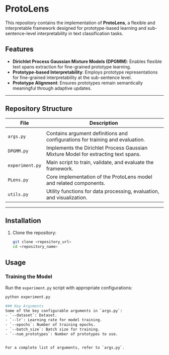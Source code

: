 # ProtoLens


This repository contains the implementation of **ProtoLens**, a flexible and interpretable framework designed for prototype-based learning and sub-sentence-level interpretability in text classification tasks.

## Features
- **Dirichlet Process Gaussian Mixture Models (DPGMM)**: Enables flexible text spans extraction for fine-grained  prototype learning.
- **Prototype-based Interpretability**: Employs prototype representations for fine-grained interpretability at the sub-sentence level.
- **Prototype Alignment**: Ensures prototypes remain semantically meaningful through adaptive updates.



---

## Repository Structure

| File                | Description                                                                                     |
|---------------------|-------------------------------------------------------------------------------------------------|
                       |
| `args.py`           | Contains argument definitions and configurations for training and evaluation.                   |
| `DPGMM.py`          | Implements the Dirichlet Process Gaussian Mixture Model for extracting text spans.              |
| `experiment.py`     | Main script to train, validate, and evaluate the framework.                                     |
| `PLens.py`          | Core implementation of the ProtoLens model and related components.                             |
| `utils.py`          | Utility functions for data processing, evaluation, and visualization.                           |

---

## Installation

1. Clone the repository:
   ```bash
   git clone <repository_url>
   cd <repository_name>

## Usage

### Training the Model
Run the `experiment.py` script with appropriate configurations:
```bash
python experiment.py 

### Key Arguments
Some of the key configurable arguments in `args.py`:
- `--dataset`: Dataset.
- `--lr`: Learning rate for model training.
- `--epochs`: Number of training epochs.
- `--batch_size`: Batch size for training.
- `--num_prototypes`: Number of prototypes to use.


For a complete list of arguments, refer to `args.py`.
